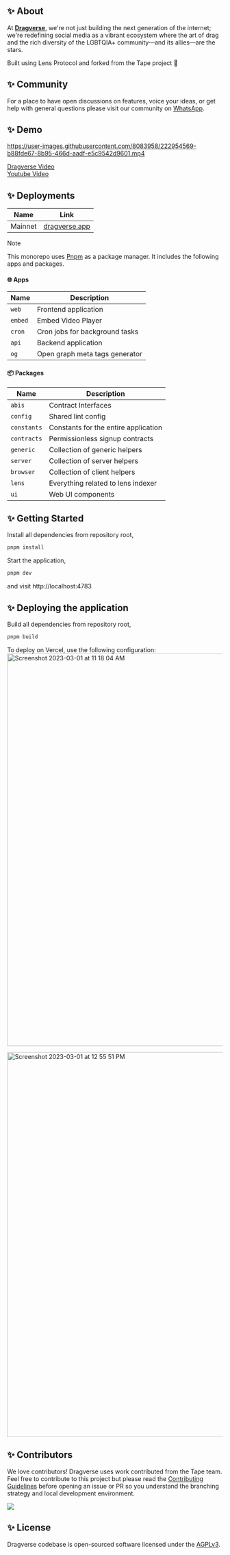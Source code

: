 ## ✨ About

At [**Dragverse**](https://dragverse.io), we're not just building the next generation of the internet; we're redefining social media as a vibrant ecosystem where the art of drag and the rich diversity of the LGBTQIA+ community—and its allies—are the stars.

Built using Lens Protocol and forked from the Tape project 🌿

## ✨ Community

For a place to have open discussions on features, voice your ideas, or get help with general questions please visit our community on [WhatsApp](https://chat.whatsapp.com/C7dXsMk9Som5ZPI5WDYH5k).

## ✨ Demo

https://user-images.githubusercontent.com/8083958/222954569-b88fde67-8b95-466d-aadf-e5c9542d9601.mp4

[Dragverse Video](https://dragverse.app/watch/0x70a8-0x01)  
[Youtube Video](https://youtu.be/65LG2dkBcBI)

## ✨ Deployments

| Name    | Link                                   |
| ------- | -------------------------------------- |
| Mainnet | [dragverse.app](https://dragverse.app) |

> [!NOTE]
> This monorepo uses [Pnpm](https://pnpm.io/) as a package manager. It includes the following apps and packages.

#### 🌐 Apps

| Name    | Description                    |
| ------- | ------------------------------ |
| `web`   | Frontend application           |
| `embed` | Embed Video Player             |
| `cron`  | Cron jobs for background tasks |
| `api`   | Backend application            |
| `og`    | Open graph meta tags generator |

#### 📦 Packages

| Name        | Description                          |
| ----------- | ------------------------------------ |
| `abis`      | Contract Interfaces                  |
| `config`    | Shared lint config                   |
| `constants` | Constants for the entire application |
| `contracts` | Permissionless signup contracts      |
| `generic`   | Collection of generic helpers        |
| `server`    | Collection of server helpers         |
| `browser`   | Collection of client helpers         |
| `lens`      | Everything related to lens indexer   |
| `ui`        | Web UI components                    |

## ✨ Getting Started

Install all dependencies from repository root,

```bash
pnpm install
```

Start the application,

```bash
pnpm dev
```

and visit http://localhost:4783

## ✨ Deploying the application

Build all dependencies from repository root,

```bash
pnpm build
```

To deploy on Vercel, use the following configuration:
<img width="917" alt="Screenshot 2023-03-01 at 11 18 04 AM" src="https://user-images.githubusercontent.com/8083958/222251470-bf9be5f8-a172-4eac-930c-d7d557880787.png">

<img width="899" alt="Screenshot 2023-03-01 at 12 55 51 PM" src="https://user-images.githubusercontent.com/8083958/222251898-e8486738-a85e-4e35-99f4-781da701468c.png">

## ✨ Contributors

We love contributors! Dragverse uses work contributed from the Tape team. Feel free to contribute to this project but please read the [Contributing Guidelines](CONTRIBUTING.md) before opening an issue or PR so you understand the branching strategy and local development environment.

<a href="https://github.com/dragverse/marsha-v2/graphs/contributors">
  <img src="https://contrib.rocks/image?repo=dragverse/marsha-v2" />
</a>

## ✨ License

Dragverse codebase is open-sourced software licensed under the [AGPLv3](LICENSE).
